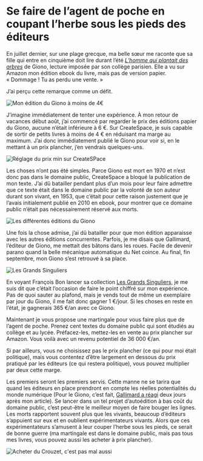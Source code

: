 # Se faire de l’agent de poche en coupant l&#8217;herbe sous les pieds des éditeurs

En juillet dernier, sur une plage grecque, ma belle sœur me raconte que sa fille qui entre en cinquième doit lire durant l’été [*L’homme qui plantait des arbres*](https://www.amazon.fr/Lhomme-plantait-arbres-Jean-Giono/dp/1537132245/) de Giono, lecture imposée par son collège parisien. Elle a vu sur Amazon mon édition ebook du livre, mais pas de version papier. « Dommage ! Tu as perdu une vente. »<span id="more-44328"></span>

J’ai perçu cette remarque comme un défit.

![Mon édition du Giono à moins de 4€](https://tcrouzet.com/images_tc/2016/10/amz2.jpg)

J’imagine immédiatement de tenter une expérience. À mon retour de vacances début août, j’ai commencé par regarder le prix des éditions papier du Giono, aucune n’était inférieure à 6 €. Sur CreateSpace, je suis capable de sortir de petits livres à moins de 4 € en réduisant ma marge au maximum. J’ai donc immédiatement publié le Giono pour voir si, en le mettant à un prix plancher, j’en vendrais quelques-uns.

![Réglage du prix min sur CreateSPace](https://tcrouzet.com/images_tc/2016/10/amz1.png)

Les choses n’ont pas été simples. Parce Giono est mort en 1970 et n’est donc pas dans le domaine public, CreateSpace a bloqué la publication de mon texte. J’ai dû batailler pendant plus d’un mois pour leur faire admettre que ce texte était dans le domaine public par la volonté de son auteur durant son vivant, en 1953, que c’était pour cette raison justement que je l’avais initialement publié en 2010 en ebook, pour montrer que ce domaine public n’était pas nécessairement réservé aux morts.

![Les différentes éditions du Giono](https://tcrouzet.com/images_tc/2016/10/amz3.jpg)

Une fois la chose admise, j’ai dû batailler pour que mon édition apparaisse avec les autres éditions concurrentes. Parfois, je me disais que Gallimard, l’éditeur de Giono, me mettait des bâtons dans les roues. Facile de devenir parano quand la belle mécanique automatique du Net coince. Au final, fin septembre, mon Giono s’est retrouvé à sa place.

![Les Grands Singuliers](https://tcrouzet.com/images_tc/2016/10/fb.jpg)

En voyant François Bon lancer sa collection [Les Grands Singuliers](http://www.tierslivre.net/spip/spip.php?article4368), je me suis dit que c’était l’occasion de faire le point chiffré sur mon expérience. Pas de quoi sauter au plafond, mais je vends tout de même un exemplaire par jour du Giono, il me fait donc gagner 1 €/jour. Si les choses en reste en l’état, je gagnerais 365 €/an avec ce Giono.

Maintenant je vous propose une martingale pour vous faire plus que de l’agent de poche. Prenez cent textes du domaine public qui sont étudiés au collège et au lycée. Préfacez-les, mettez-les en vente au prix plancher sur Amazon. Vous voilà avec un revenu potentiel de 36 000 €/an.

Si par ailleurs, vous ne choisissez pas le prix plancher (ce qui pour moi était politique), mais vous contentez d’être largement en dessous du prix pratiqué par les éditeurs (ce qui restera politique), vous pouvez multiplier par deux cette marge.

Les premiers seront les premiers servis. Cette manne ne se tarira que quand les éditeurs en place prendront en compte les réelles potentialités du monde numérique (Pour le Giono, c’est fait, [Gallimard a réagi](https://www.amazon.fr/gp/product/2070794024/) deux jours après mon article). Se lancer dans un tel projet d’autoédition à bas coût du domaine public, c’est peut-être le meilleur moyen de faire bouger les lignes. Les morts rapportent souvent plus que les vivants, beaucoup d’éditeurs s’appuient sur eux et en oublient expérimentateurs vivants. Alors que ces expérimentateurs s’amusent à leur couper l’herbe sous les pieds, ce serait de bonne guerre (ma martingale est dans le domaine public, mais pas tous mes livres, vous pouvez aussi les acheter à prix plancher).

![Acheter du Crouzet, c'est pas mal aussi](https://tcrouzet.com/images_tc/2016/10/thaulk.jpg)